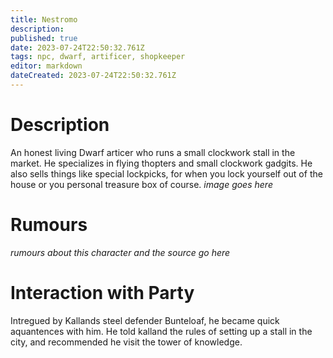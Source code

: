 ```yaml
---
title: Nestromo
description: 
published: true
date: 2023-07-24T22:50:32.761Z
tags: npc, dwarf, artificer, shopkeeper
editor: markdown
dateCreated: 2023-07-24T22:50:32.761Z
---
```


# Description
An honest living Dwarf articer who runs a small clockwork stall in the market. He specializes in flying thopters and small clockwork gadgits. He also sells things like special lockpicks, for when you lock yourself out of the house or you personal treasure box of course. 
*image goes here*

# Rumours
*rumours about this character and the source go here*

# Interaction with Party
Intregued by Kallands steel defender Bunteloaf, he became quick aquantences with him. He told kalland the rules of setting up a stall in the city, and recommended he visit the tower of knowledge.